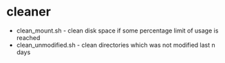# cleaner

+ clean_mount.sh - 
  clean disk space if some percentage limit of usage is reached 
+ clean_unmodified.sh - 
  clean directories which was not modified last n days


